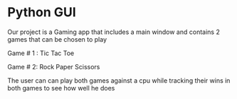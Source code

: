 # Python GUI 

Our project is a Gaming app that includes a main window and contains 2 games that can be chosen to play

Game # 1 : Tic Tac Toe

Game # 2: Rock Paper Scissors

The user can can play both games against a cpu while tracking their wins in both games to see how well he does

